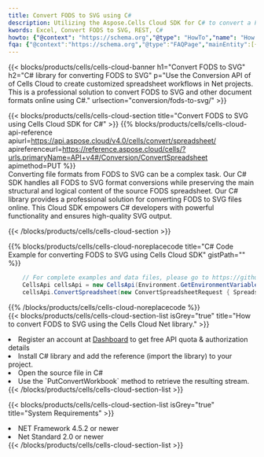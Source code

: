 ```yaml
---
title: Convert FODS to SVG using C# 
description: Utilizing the Aspose.Cells Cloud SDK for C# to convert a FODS format file to a SVG format file. 
kwords: Excel, Convert FODS to SVG, REST, C#
howto: {"@context": "https://schema.org","@type": "HowTo","name": "How to convert FODS to SVG using the Cells Cloud Net library.","description": "How to convert FODS to SVG using the Cells Cloud Net library.","image": {"@type": "ImageObject"},"url": "/net/conversion/fods-to-svg/","step": [{ "@type": "HowToStep","name": "How to convert FODS to SVG using the Cells Cloud Net library. step 1", "image": {"@type": "ImageObject",},"url": "/net/conversion/fods-to-svg/","text": "Register an account at <a href='https://dashboard.aspose.cloud/'>Dashboard</a> to get free API quota & authorization details",},{ "@type": "HowToStep","name": "How to convert FODS to SVG using the Cells Cloud Net library. step 1", "image": {"@type": "ImageObject",},"url": "/net/conversion/fods-to-svg/","text": "Install C# library and add the reference (import the library) to your project.",},{ "@type": "HowToStep","name": "How to convert FODS to SVG using the Cells Cloud Net library. step 1", "image": {"@type": "ImageObject",},"url": "/net/conversion/fods-to-svg/","text": "Open the source file in C#",},{ "@type": "HowToStep","name": "How to convert FODS to SVG using the Cells Cloud Net library. step 1", "image": {"@type": "ImageObject",},"url": "/net/conversion/fods-to-svg/","text": "Use the `PutConvertWorkbook` method to retrieve the resulting stream.",}, ],"supply": {"@type": "HowToSupply","name": "document"},"tool": [{"@type": "HowToTool","name": "Visual Studio, Visual Studio Code, Rider "},{"@type": "HowToTool","name": "Aspose Cells"}],"totalTime": "PT6M"}
fqa: {"@context":"https://schema.org","@type":"FAQPage","mainEntity":[{"@type":"Question","name":"Why convert file formats in C# using REST API?","acceptedAnswer":{"@type":"Answer","text":"Documents are encoded in many ways, and some files may be incompatible with the software you use. To open and read such files, just convert them to appropriate file formats.<br/><ol><li>Install .NET SDK and add the reference (import the library) to your project.</li><li>Open the source file in C# using REST API.</li><li>Call the PutConvertWorkbookRequest() method, passing an output filename with required extension.</li><li>Get the result of conversion as a separate file.</li></ol>"}},{"@type":"Question","name":"What file formats can I convert with your C# library?","acceptedAnswer":{"@type":"Answer","text":"We support a variety of file formats for conversion using .NET library, including XLSX, Excel, xls , PDF, CSV, HTML, Markdown, XML, PNG, JPG, TIFF, Json, TXT and many more."}},{"@type":"Question","name":"What is the maximum allowed file size for conversion using this .NET library?","acceptedAnswer":{"@type":"Answer","text":"There are no file size limits for format conversions using .NET library."}}]}
---
```



{{< blocks/products/cells/cells-cloud-banner h1="Convert FODS to SVG" h2="C# library for converting FODS to SVG" p="Use the Conversion API of of Cells Cloud to create customized spreadsheet workflows in Net projects. This is a professional solution to convert FODS to SVG and other document formats online using C#." urlsection="conversion/fods-to-svg/" >}}

{{< blocks/products/cells/cells-cloud-section  title="Convert FODS to SVG using Cells Cloud SDK for C#" >}}
{{% blocks/products/cells/cells-cloud-api-reference  apiurl=https://api.aspose.cloud/v4.0/cells/convert/spreadsheet/  apireferenceurl=https://reference.aspose.cloud/cells/?urls.primaryName=API+v4#/Conversion/ConvertSpreadsheet  apimethod=PUT %}}
<br/>
Converting file formats from FODS to SVG can be a complex task. Our C# SDK handles all FODS to SVG format conversions while preserving the main structural and logical content of the source FODS spreadsheet. Our C# library provides a professional solution for converting FODS to SVG files online. This Cloud SDK empowers C# developers with powerful functionality and ensures high-quality SVG output.

{{< /blocks/products/cells/cells-cloud-section >}}

{{% blocks/products/cells/cells-cloud-noreplacecode title="C# Code Example for converting FODS to SVG using Cells Cloud SDK" gistPath="" %}}
 
```cs
    // For complete examples and data files, please go to https://github.com/aspose-cells-cloud/aspose-cells-cloud-dotnet/
    CellsApi cellsApi = new CellsApi(Environment.GetEnvironmentVariable("ProductClientId"), Environment.GetEnvironmentVariable("ProductClientSecret"));
    cellsApi.ConvertSpreadsheet(new ConvertSpreadsheetRequest { Spreadsheet = "EmployeeSalesSummary.fods", format = "svg" }, "EmployeeSalesSummary.svg");
```
 
{{% /blocks/products/cells/cells-cloud-noreplacecode  %}}
<br/>
{{< blocks/products/cells/cells-cloud-section-list isGrey="true"  title="How to convert FODS to SVG using the Cells Cloud Net library." >}}
<li>Register an account at <a href="https://dashboard.aspose.cloud/">Dashboard</a> to get free API quota & authorization details</li>
<li>Install C# library and add the reference (import the library) to your project.</li>
<li>Open the source file in C#</li>
<li>Use the `PutConvertWorkbook` method to retrieve the resulting stream.</li>
{{< /blocks/products/cells/cells-cloud-section-list >}}

{{< blocks/products/cells/cells-cloud-section-list isGrey="true"  title="System Requirements" >}}
<li>NET Framework 4.5.2 or newer</li>
<li>Net Standard 2.0 or newer</li>
{{< /blocks/products/cells/cells-cloud-section-list >}}
